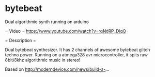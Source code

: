 # bytebeat
Dual algorithmic synth running on arduino

= Video = 
https://www.youtube.com/watch?v=rqNdRP_DlqQ

= Description =

Dual bytebeat synthesizer. It has 2 channels of awesome bytebeat glitch techno power. Running on a atmega328 avr microcontroller, it spits raw 8bit/8khz algorithmic music in stereo!

Based on http://moderndevice.com/news/build-a-...
